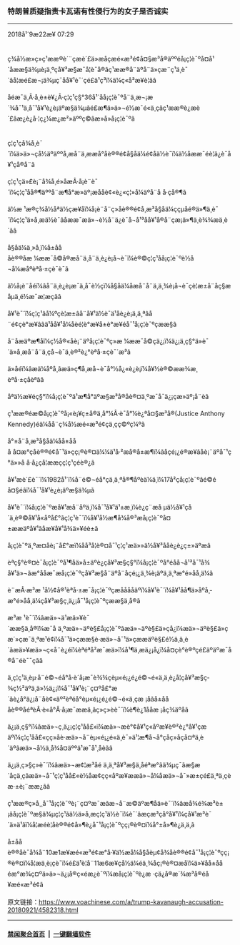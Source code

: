 ### 特朗普质疑指责卡瓦诺有性侵行为的女子是否诚实
------------------------

<div class="published">
 <span class="date" title="ä¸­å½æ¶é´">
  <time datetime="2018-09-22T07:29:18+08:00">
   2018å¹´9æ22æ¥ 07:29
  </time>
 </span>
</div>
<br/>
<div class="wsw">
 <p>
  ç¾å½æ»ç»ç¹ææ®è´¨çæè´£ä»æåçæé«æ³é¢å¤§æ³å®äººéå¡ç¦è¯ºå¤å¹´åææ§ä¾µè¡ä¸ºçå¥³æ§æ¯å¦è¯å®ãç¹ææ®å¨äºå¨ä»çæ¨ç¹ä¸è¯´âå¦æé£æ¬¡ä¾µç¯åå¥¹è¯´çé£ä¹ç³ï¼ä¼ç«å³æ¥è­¦ãâ
 </p>
 <div class="clear">
 </div>
 <div class="wsw__embed">
  <div class="infgraphicsAttach">
   <script type="text/javascript">
   </script>
   <div class="snippetLoading twitterSnippet">
   </div>
   <script type="text/javascript">
   </script>
  </div>
 </div>
 <p>
  åéæ¯ä¸Â·å¸è±è¥¿Â·ç¦ç¹ç§°36å¹´åå¡ç¦è¯ºå¨ä¸æ¬¡æ´¾å¯¹ä¸å¯¹å¥¹è¿è¡äºæ§ä¾µãé£æ¶ä»ä»¬é½æ¯é«ä¸­çãç¹ææ®è¿æè´£âæ¿è¿å·¦ç¿¼æ¿æ²»äººç©âæ»å»å¡ç¦è¯ºã
 </p>
 <p>
  <br/>
  ç¦ç¹çå¾å¸è¯´ï¼ä»ä»¬çå½äºäººå¸æå¨ä¸ææå°åè®®é¢å§åä¼é¢åä½è¯ï¼ä½åææ¯éè¦ä¿è¯å¥¹çå®å¨ã
 </p>
 <p>
  ç¦ç¹çä»£è¡¨å¾å¸é»åæÂ·å¡è¨è¯´ï¼ç¦ç¹åå®¶äººå¨æ¶å°æ­»äº¡æååè¢«è¿«ç¦»å¼äºå¨å å·çå®¶ã
 </p>
 <p>
  ä½æ ¹æ®ç¾å½åªä½çæ¥åï¼å¡è¨å¨ç»åè®®é¢å¸æ³å§åä¼ççµå­é®ä»¶ä¸­è¯´ï¼ç¦ç¹ä»å¸æä½è¯âåææ¯æä»¬è½å¨ä¿è¯å¬å¹³åå¥¹å®å¨çæ¡ä»¶ä¸è¾¾æä¸è´ãâ
 </p>
 <p>
  å§åä¼ä¸»å¸­ï¼å±åååè®®åæ ¼ææ¯å©å®æå¨ä¸å¨ä¸è¿è¡å¬è¯ï¼è®©ç¦ç¹åå¡ç¦è¯ºè½å¬å¼æåºèªå·±çè¯è¯ã
 </p>
 <p>
  ä½å¡è¨åéï¼âå¨ä¸è¿è¡æ¯ä¸å¯è½çï¼å§åä¼åæå¨å¨ä¸ä¸¾è¡å¬è¯çè¦æ±å¨åç§æåµä¸é½æ¯æ­¦æ­çãâ
 </p>
 <p>
  å¥¹è¯´ï¼ç¦ç¹âå¼ºçè¦æ±âå¨å¥¹ä½è¯ä¹åè¿è¡ä¸ä¸ªâå¨é¢çè°æ¥âãä¹åå¥¹å¼åèé¦è°æ¥å±è°æ¥éå¯¹å¡ç¦è¯ºçææ§ã
 </p>
 <p>
  å¨åæäºæ¶åï¼ç½å®«åè¡¨äºå¡ç¦è¯ºç»æ ¼ææ¯å©çä¿¡ï¼ä¿¡ä¸­ç§°ä»è¯´ä»å¸æå¨å¨ä¸çå¬è¯ä¸è®²è¿°èªå·±çè¯´æ³ã
 </p>
 <p>
  ä»åéï¼âæä¼åºå¸­ãæä»ç¶å¸æå¬è¯å°½å¿«è¿è¡ï¼å¥½è®©ææ¾æ¸èªå·±çåèªãâ
 </p>
 <p>
  åªä½æ¥éç§°ï¼å¡ç¦è¯ºä¹æ¶å°äºæ§æ³å®åè®¤ä¸ºæ¯å¯ä¿¡çæ­»äº¡å¨èã
 </p>
 <p>
  ç¹ææ®éæ©å¡ç¦è¯ºå¡«è¡¥ç±å®ä¸å°¼Â·è¯å°¼è¿ªå¤§æ³å®(Justice Anthony Kennedy)éä¼åå¨ç¾å½æé«æ³é¢çä¸çç©ºç¼ºã
 </p>
 <p>
  å°±å¨å¸æ³å§åä¼åå±ååå å¤æ°çåè®®é¢å¯¹ä»çç¡®è®¤ä¼¼ä¹å·²æå®å±æ¶ï¼ãåçé¡¿é®æ¥ãåè¡¨äºå¯¹ç°ä»»å å·å¿çå­¦ææçç¦ç¹çéè®¿ã
 </p>
 <p>
  å¥¹æè´£è¯´ï¼1982å¹´ï¼å¨é©¬éå°çä¸ä¸ªå®¶åº­èä¼ä¸ï¼17å²çå¡ç¦è¯ºâé©éå¤§éâï¼å¯¹å¥¹è¿è¡äºæ§ä¾µã
 </p>
 <p>
  å¥¹è¯´ï¼å¡ç¦è¯ºæå¥¹æå¨åºä¸ï¼å¯¹å¥¹ä¹±æ¸ï¼è¿ç¨æå µä½å¥¹çå´ä¸è®©å¥¹å«åºå£°ãç¦ç¹è¯´ï¼å¥¹å½æ¶å¾å®³æå¡ç¦è¯ºå¤±ææäºå¥¹ãåæ¥å¥¹å¾ä»¥éè±ã
 </p>
 <p>
  å¡ç¦è¯ºä¸ºæ­¤åè¡¨å£°æï¼åå³å¦è®¤å¯¹ç¦ç¹æä»»ä½å¥³å­åè¿è¿ç±»äºæã
 </p>
 <p>
  èªç§°è®¤è¯å¡ç¦è¯ºå¹¶åä»å±äºè¿çå¥³æ§ç§°ï¼å¡ç¦è¯ºå°éåå¬å¹³å¯¹å¾å¥¹ä»¬ãæ°ååæ¯æå¡ç¦è¯ºçå¥³æ§å¨äºå¨åçé¡¿ä¸¾è¡äºä¸ä¸ªæ°é»åå¸ä¼ã
 </p>
 <p>
  è¨æÂ·æ³æ ¹å½¢å®¹èªå·±æ¯å¡ç¦è¯ºçæååååäºï¼å¥¹è¯´ï¼å¥¹åå¶ä»åºå¸­æ°é»åå¸ä¼çå¥³æ§ç¸ä¿¡å¯¹å¡ç¦è¯ºçææ§ä¸å®ã
 </p>
 <p>
  æ³æ ¹è¯´ï¼âæä»¬ä¹æä»¥è¯´ææ§ä¸å®ï¼æ¯å ä¸ºæä»¬äºè§£å¡ç¦è¯ºãæä»¬äºè§£ä»çå¿ï¼æä»¬äºè§£ä»çæ´»çæ¯ä¸ªæ¹é¢ï¼å¯¹ä»çææ§è·æä»¬å¯¹ä»çææäºè§£é½ä¸ä¸è´ãæä»¥æä»¬ç«å¨è¿éï¼èªéªå²æ¯æä»ï¼å¹¶ä¸æä¿¡å¿ï¼å¤çè°è®ºçé£äºäºæ¯å®å¨éè¯¯çãâ
 </p>
 <p>
  ä¸ç¦ç¹ä¸èµ·å¨é©¬éå°å·è´å¡æ¯è¾¾çèµ«é¡¿é¿é©¬é«ä¸­ä¸è¿å­¦çå¥³æ§ç­¾ç½²äºä¸ä»½ä¿¡ï¼å¯¹å¥¹è¡¨ç¤ºå£°æ´ãè¿å°ä¿¡å¨åè¢«äº²èªéå°èµ«é¡¿é¿é©¬é«ä¸­çæ ¡åãå±åååè®®åéªèÂ·è«å°Â·å¡æ¯ææä¸­ãç»ç»èè¯´ï¼è¶è¿1ååæ ¡åç­¾äºåã
 </p>
 <p>
  ä¿¡ä¸­ç§°ï¼âæä»¬ç¸ä¿¡ç¦ç¹åå£«ï¼æä»¬æè°¢å¥¹ç«åºæ¥è®²è¿°å¥¹çæäºï¼ç¦ç¹åå£«çç»åè·æä»¬å¨èµ«é¡¿é«ä¸­è¯»ä¹¦æ¶å¬å°çåç»åçå¤ªä¸è´äºãæä»¬å½ä¸­å¾å¤äººä¹æ¯å¹¸å­èãâ
 </p>
 <p>
  ä¿¡ä¸­ç»§ç»­è¯´ï¼âæä»¬æ¢¦æ³åé ä¸ä¸ªå¥³æ§ä¸åéªæ°ãä¾µç¯ãæ§æ´åçä¸çãæä»¬å¯¹ç¦ç¹åå£«è½åæ¢çç«åºæ¥ææä»¬å¼åæä»¬å¯»æ±çé£ä¸ªä¸çèæ·±è¡¨ææ¿ãâ
 </p>
 <p>
  ç¹ææ®ç»å¸¸å¯¹å¡ç¦è¯ºè¡¨ç¤ºæ¯æãæ¬å¨æ©äºæ¶åä»è¯´ï¼âæå¾é¾æ³è±¡âå¡ç¦è¯ºæ§ä¾µç¦ç¹ãä½ä»å¸æç¦ç¹ä½è¯ï¼è¯´âæçæ³çå°å¥¹ï¼çå¥¹æ³è¯´ä»ä¹âï¼å¦æéè¦åè®®é¢å»¶è¿å¯¹å¡ç¦è¯ºçç¡®è®¤ï¼å°±å»¶è¿ä¸ä¸ã
 </p>
 <p>
  å±ååè®®åè¯å¾å¨10æ1æ¥æé«æ³é¢æ°å·¥ä½æå¼å§åèµ¢å¾åè®®é¢å¯¹å¡ç¦è¯ºçç¡®è®¤ï¼å¦æä¸è¡çè¯ï¼é£ä¹è¦å¨11æ6æ¥çå½ä¼éä¸¾åç¡®è®¤æåï¼ä»¥åå±ååéæ°æ¾ç¤ºä»ä»¬ä¿¡å®ç«éæ¿è¯ºï¼æå¡ç¦è¯ºè¿æ ·çä¿å®æ´¾æ³å®éå¥æé«æ³é¢ã
 </p>
 <p>
 </p>
</div>

原文链接：https://www.voachinese.com/a/trump-kavanaugh-accusation-20180921/4582318.html


------------------------
#### [禁闻聚合首页](https://github.com/gfw-breaker/banned-news/blob/master/README.md) &nbsp;|&nbsp;  [一键翻墙软件](https://github.com/gfw-breaker/nogfw/blob/master/README.md)